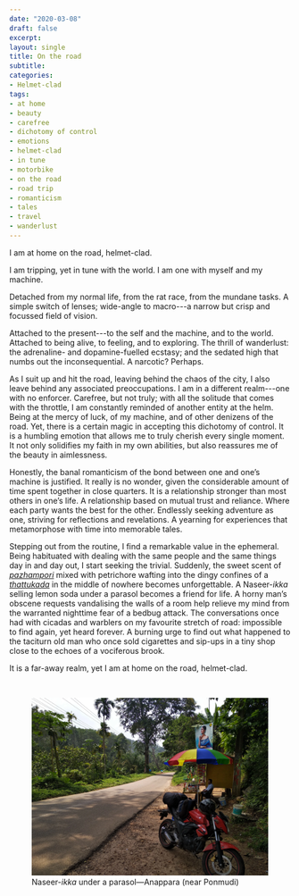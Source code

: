 ```yaml
---
date: "2020-03-08"
draft: false
excerpt: 
layout: single
title: On the road
subtitle: 
categories:
- Helmet-clad
tags:
- at home
- beauty
- carefree
- dichotomy of control
- emotions
- helmet-clad
- in tune
- motorbike
- on the road
- road trip
- romanticism
- tales
- travel
- wanderlust
---
```


I am at home on the road, helmet-clad.

I am tripping, yet in tune with the world. I am one with myself and my machine.

Detached from my normal life, from the rat race, from the mundane tasks. A simple switch of lenses; wide-angle to macro---a narrow but crisp and focussed field of vision.

Attached to the present---to the self and the machine, and to the world. Attached to being alive, to feeling, and to exploring. The thrill of wanderlust: the adrenaline- and dopamine-fuelled ecstasy; and the sedated high that numbs out the inconsequential. A narcotic? Perhaps.

As I suit up and hit the road, leaving behind the chaos of the city, I also leave behind any associated preoccupations. I am in a different realm---one with no enforcer. Carefree, but not truly; with all the solitude that comes with the throttle, I am constantly reminded of another entity at the helm. Being at the mercy of luck, of my machine, and of other denizens of the road. Yet, there is a certain magic in accepting this dichotomy of control. It is a humbling emotion that allows me to truly cherish every single moment. It not only solidifies my faith in my own abilities, but also reassures me of the beauty in aimlessness.

Honestly, the banal romanticism of the bond between one and one’s machine is justified. It really is no wonder, given the considerable amount of time spent together in close quarters. It is a relationship stronger than most others in one’s life. A relationship based on mutual trust and reliance. Where each party wants the best for the other. Endlessly seeking adventure as one, striving for reflections and revelations. A yearning for experiences that metamorphose with time into memorable tales.

Stepping out from the routine, I find a remarkable value in the ephemeral. Being habituated with dealing with the same people and the same things day in and day out, I start seeking the trivial. Suddenly, the sweet scent of [*pazhampori*](https://www.tastycircle.com/recipe/pazham-pori/) mixed with petrichore wafting into the dingy confines of a [*thattukada*](https://www.urbandictionary.com/define.php?term=thattukada) in the middle of nowhere becomes unforgettable. A Naseer-*ikka* selling lemon soda under a parasol becomes a friend for life. A horny man’s obscene requests vandalising the walls of a room help relieve my mind from the warranted nighttime fear of a bedbug attack. The conversations once had with cicadas and warblers on my favourite stretch of road: impossible to find again, yet heard forever. A burning urge to find out what happened to the taciturn old man who once sold cigarettes and sip-ups in a tiny shop close to the echoes of a vociferous brook.

It is a far-away realm, yet I am at home on the road, helmet-clad.

<br>

<figure>
    <img src="featured.webp"
         alt="">
    <figcaption>Naseer-<i>ikka</i> under a parasol&mdash;Anappara (near Ponmudi)</figcaption>
</figure>
